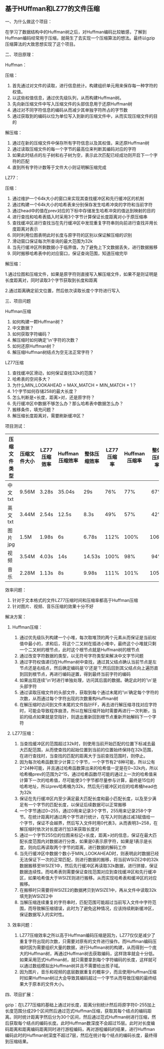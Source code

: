 ## 			基于HUffman和LZ77的文件压缩

一、为什么做这个项目：

在学习了数据结构中的Huffman树之后，对Huffman编码比较敏感，了解到Huffman编码经常用于压缩，就萌生了去实现一个压缩算法的想法。最终以gzip压缩算法的大致思想实现了这个项目。

二、项目原理：

Huffman：

压缩：

1. 首先通过对文件的读取，进行信息统计。构建组织单元用来保存每一种字符的权值。
2. 以这些权值信息，通过优先级队列，从而构建Huffman树。
3. 先向新压缩文件中写入压缩文件的头部信息用于还原Huffman树
4. 通过对不同字符信息的编码从而减少其单独字符所占的字节数
5. 通过获取到的编码以位为单位写入到新的压缩文件中，从而实现压缩文件的目的

解压缩：

1. 通过在新的压缩文件中保存所有字符信息以及其权值，来还原Huffman树
2. 通过读取压缩文件的每一个字节的最高位来判断其编码对应的字符
3. 如果此时结点的左子树和右子树为空，表示此次匹配已经成功则开启下一个字符的匹配
4. 直到所有字符计数等于文件大小则证明解压缩完成

LZ77：

压缩：

1. 通过维护一个64k大小的窗口来实现其查找缓冲区和先行缓冲区的机制
2. 通过构建一个64k大小的哈希表来分别保存发生哈希冲突的字符和当前字符
3. 通过head中的值在prev对应的下标中存储发生哈希冲突的值达到映射的目的
4. 进行查找和哈希表插入时采用3个字节计算保证长度距离对小于原压缩串
5. 查找缓冲区进行查找当在先行缓冲区中发现重复字符串则向前进行查找并用长度距离对表示
6. 同时利用位图表明此时长度与原字符的区别以保证解压缩的识别
7. 滑动窗口保证每次所查询的最大范围为32k
8. 当先行缓冲区所剩数据小于临界值，为了避免上下文数据丢失，进行数据搬移
9. 同时搬移哈希表中的对应窗口，保证查询范围，知道压缩完毕

解压缩：

1.通过位图和压缩文件，如果是原字符则直接写入解压缩文件，如果不是则证明是长度距离对，同时读取3个字节获取到长度和距离

2.通过距离确定前文位置，然后依次读取长度个字符进行写入

三、项目问题

Huffman压缩

1. 如何构建一颗Huffman树？
2. 中文数据？
3. 如何获取字符编码？
4. 解压缩时如何确定'\n'字符的次数？
5. 如何还原Huffman树？
6. 解压缩Huffman树结点为空无法正常字符？

LZ77压缩

1. 查找缓冲区滑动，如何保证查找32k的范围？
2. 哈希表的空间多大？
3. 为什么MIN_LOOKAHEAD = MAX_MATCH + MIN_MATCH + 1？
4. 1个字节如何存储258的最大长度？
5. 怎么判断是<长度，距离>对，还是原字符？
6. 先行缓冲区中数据不够怎么办？那么哈希表中数据怎么办？
7. 搬移条件，填充问题？
8. 解压缩长度距离对，需要刷新缓冲区？

项目测试：

| 压缩文件类型 | 压缩文件大小 | LZ77压缩效率 | Huffman压缩效率 | 整体压缩效率 | LZ77压缩率 | Huffman压缩率 | 整体压缩率 |
| ------------ | ------------ | ------------ | --------------- | ------------ | ---------- | ------------- | :--------: |
| 中文txt      | 9.56M        | 3.28s        | 35.04s          | 29s          | 76%        | 77%           |    67%     |
| 英文txt      | 3.44M        | 2.54s        | 12.5s           | 8.3s         | 49%        | 57%           |    42%     |
| 图片jpg      | 1.5M         | 1.98s        | 6s              | 6.78s        | 112%       | 100%          |    106%    |
| 视频         | 3.54M        | 4.03s        | 14s             | 14.53s       | 100%       | 98%           |    94%     |
| 音乐         | 2.28M        | 1.13s        | 8s              | 9.98s        | 111%       | 101%          |    105%    |

效率问题：

1. 针对于文本格式的文件LZ77压缩时间和压缩率都高于Huffman压缩
2. 针对图片、视频、音乐压缩的效果十分不好

解决方案：

1. Huffman压缩：
   1. 通过优先级队列构建一个小堆，每次取堆顶的两个元素从而保证是当前权值中最小的，求和后，将这个二叉树在插进小堆中，最终这个小堆就只剩一个二叉树的根节点，此时这个根节点就是Huffman树的根节点
   2. 通过改变字符数据的类型，以无符号字符类型来解决中文字节问题
   3. 通过字符权值递归在Huffman树中查找，通过其父结点确认当前节点是左节点还是右结点，然后确定编码是'0'还是'1',然后回到其父结点向上遍历直到回到根节点，再进行编码逆置，得到最终当前字符的编码
   4. 如果出现连续'\n'时进行单独处理，访问其后面的数据。确定此时的'\n'是头部字符
   5. 通过读取压缩文件的头部文件，获取到每个通过末尾的'\n'确定每个字符的次数，从而通过每个字符出现的次数重构Huffman树
   6. 在解压缩时访问到文件末尾的文件指针FF，再去进行解压缩寻找对应字符时，可能会导致程序崩溃，所以在解压缩开始时需要再进行一次判断，当前的结点如果就是空指针，则退出重新回到根节点重新开始解码下一个字符

1. LZ77压缩：
   1. 当查找缓冲区的范围超过32k时，则使用当前开始匹配的位置下标减去最大匹配范围，从而使查找的起始位置到当前的位置始终保持在32k范围，在进行查找时，当查找的匹配的距离大于当前查找范围时，则停止。
   2. 因为每次哈希函数至少计算三个字节，一个字节有2^8种可能，所以公有2^24种可能，并且通过哈希函数算出来的哈希值一定是在0~32k内，所以哈希桶prev的范围为2^15，通过哈希函数尽可能的通过上一次的哈希值来计算下一次的哈希值，尽可能使3个字节都尽量参与计算，最终是15位的哈希地址，所以prev哈希桶为32k，然后先行缓冲区对应的哈希桶head也为32k
   3. 保证在先行缓冲区内至少满足最大匹配长度和最小匹配长度，以及至少满足有一个字节的匹配长度，以保证后续数据可以正常搬移
   4. 一个字节通过0~255，通过0用来记录3个字节，255用来记录258个字节。在统计距离时通过两个字节进行统计，在写入时则通过减3赋值给一个字节，保证不会越界，然后写入文件时用0代表3，从而表明3~258，在解压缩时依次对长度进行加3来获取长度对
   5. 通过一个字节255位的位图来标记<长度，距离>对的信息，保证在最大匹配长度范围内对数据进行分类，如果是0表示原字符，如果是1表示是长度，则向后再读取两个字节的距离，进行数据的解码工作
   6. 当先行缓冲区中数据个数小于MIN_LOOKAHEAD时，则表明此时数据已经无法保证下一次的正常匹配，则进行数据的搬移，将当前WSIZE2中的32k数据搬移至WSIZE1中，然后先行缓冲区再读取32k数据，进行拼接，保证数据连续性。而哈希表则需要保证查找范围对应到查找缓冲区和先行缓冲区，如果哈希值大于WSIZE则进行搬移。从而实现哈希表和缓冲区的对应搬移。
   7. 在搬移时只需要将WSIZE2的数据拷贝到WSIZE1中，再从文件中读取32k填充到WSIZE2中
   8. 当解压缩连续重复的字符串时，匹配范围可能超过当前写入文件中字符范围，而导致解压缩错误，此时为了避免这种情况，应该持续刷新缓冲区，保证数据写入的实时性。
2. 效率问题：
   1. LZ77压缩效率之所以高于Huffman编码压缩是因为，LZ77仅仅是减少了重复字符出现的次数，只需要对原有的文件进行操作。而Huffman编码压缩时因为需要组织大量的数据，进行Huffman树的构建，从而得到一个庞大的Huffman树，再通过Huffman树去获取编码，这样效率就会十分低。如果采用范式Huffman树，就只需要拿到每个字符编码的长度，这样就可以通过数组模拟出Huffman树并且不需要给出孩子域。
   2. 因为图片，音乐和视频的底层数据重复的概率少，而且使用Huffman压缩时如果Huffman树过大会导致其编码超过一个字节从而导致压缩的最终结果大于原本的文件大小。

四、项目扩展：

gzip：在LZ77压缩的基础上通过对长度，距离分别统计然后将原字符0-255加上长度范围分成29个区间然后通过范式Huffman压缩，获取其每个结点的编码距离。同时统计距离字然后分为30个区间，然后通过范式Huffman树进行压缩，然后获取每个结点的编码长度。此时Huffman数深度不会超过15层。此时对长度编码距离和距离编码距离同时进行游程编码，再对游程编码的结果，进行Huffman编码此时的Huffman树深度不超过7层，然后在统计每个结点的编码长度，最终得到压缩结果。